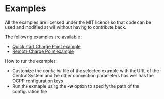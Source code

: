 # Examples

All the examples are licensed under the MIT licence so that code can be used and modified at will without having to contribute back.

The following examples are available :
* [Quick start Charge Point example](./quick_start_chargepoint/README.md)
* [Remote Charge Point example](./remote_chargepoint/README.md)

How to run the examples:
* Customize the *config.ini* file of the selected example with the URL of the Central System and the other connection parameters has well has the OCPP configuration keys
* Run the exmaple using the **-w** option to specify the path of the configuration file
